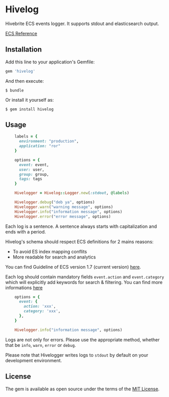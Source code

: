 # Hivelog

Hivebrite ECS events logger. It supports stdout and elasticsearch output.

[ECS Reference](https://www.elastic.co/guide/en/ecs/current/ecs-reference.html)

## Installation

Add this line to your application's Gemfile:

```ruby
gem 'hivelog'
```

And then execute:

    $ bundle

Or install it yourself as:

    $ gem install hivelog

## Usage

```ruby
    labels = {
      environment: "production",
      application: "ror"
    }

    options = {
      event: event,
      user: user,
      group: group,
      tags: tags
    }

    Hivelogger = Hivelog::Logger.new(:stdout, @labels)

    Hivelogger.debug("deb ya", options)
    Hivelogger.warn("warning message", options)
    Hivelogger.info("information message", options)
    Hivelogger.error("error message", options)
```

Each log is a sentence. A sentence always starts with capitalization and ends with a period.


Hivelog's schema should respect ECS definitions for 2 mains reasons:
- To avoid ES index mapping conflits
- More readable for search and analytics

You can find Guideline of ECS version 1.7 (current version) [here](https://www.elastic.co/guide/en/ecs/1.7/ecs-guidelines.html).

Each log should contain mandatory fields `event.action` and `event.category` which will explicitly add keywords for search & filtering. You can find more informations [here](https://www.elastic.co/guide/en/ecs/1.7/ecs-event.html)

```ruby
    options = {
      event: {
        action: 'xxx',
        category: 'xxx',
      },
    }

    Hivelogger.info("information message", options)
```

Logs are not only for errors. Please use the appropriate method, whether that be `info`, `warn`, `error` or `debug`.

Please note that Hivelogger writes logs to `stdout` by default on your development environment.

## License

The gem is available as open source under the terms of the [MIT License](https://opensource.org/licenses/MIT).
